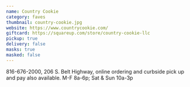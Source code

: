 ```yaml
---
name: Country Cookie
category: faves
thumbnail: country-cookie.jpg
website: https://www.countrycookie.com/
giftcard: https://squareup.com/store/country-cookie-llc
pickup: true
delivery: false
masks: true
masked: false
---
```

816-676-2000, 206 S. Belt Highway, online ordering and curbside pick up and pay also available. M-F 8a-6p; Sat & Sun 10a-3p